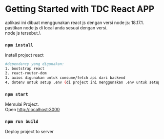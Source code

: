 # Getting Started with TDC React APP

aplikasi ini dibuat menggunakan react js dengan versi node js: 18.17.1.\
pastikan node js di local anda sesuai dengan versi.\
node js tersebut.\

### `npm install`

install project react

```bash
#dependancy yang digunakan:
1. bootstrap react
2. react-router-dom
3. axios digunakan untuk consume/fetch api dari backend
4. dotenv untuk setup .env (di project ini menggunakan .env untuk setup base url api dan name aplikasi)
```

### `npm start`

Memulai Project.\
Open [http://localhost:3000](http://localhost:3000)

### `npm run build`

Deploy project to server

